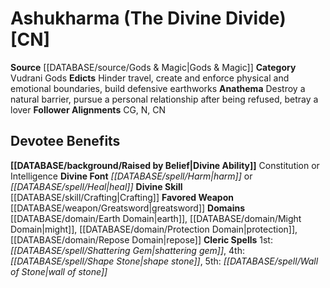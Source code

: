 ﻿---
ability:
- Constitution
- Intelligence
ability_boost:
- Constitution
- Intelligence
alignment: CN
deity:
- '[[DATABASE/deity/Ashukharma|Ashukharma]]'
deity_category: Vudrani Gods
divine_font: Harm or Heal
domain:
- '[[DATABASE/domain/Earth Domain|Earth]]'
- '[[DATABASE/domain/Might Domain|Might]]'
- '[[DATABASE/domain/Protection Domain|Protection]]'
- '[[DATABASE/domain/Repose Domain|Repose]]'
favored_weapon: '[[DATABASE/weapon/Greatsword|Greatsword]]'
follower_alignment:
- N
- CG
- CN
id: '187'
name: Ashukharma
rarity: Common
skill:
- '[[DATABASE/skill/Crafting|Crafting]]'
source: '[[DATABASE/source/Gods & Magic|Gods & Magic]]'
type: Deity

---
# Ashukharma (The Divine Divide) [CN]

**Source** [[DATABASE/source/Gods & Magic|Gods & Magic]] 
**Category** Vudrani Gods
**Edicts** Hinder travel, create and enforce physical and emotional boundaries, build defensive earthworks
**Anathema** Destroy a natural barrier, pursue a personal relationship after being refused, betray a lover
**Follower Alignments** CG, N, CN

## Devotee Benefits

**[[DATABASE/background/Raised by Belief|Divine Ability]]** Constitution or Intelligence
**Divine Font** _[[DATABASE/spell/Harm|harm]]_ or _[[DATABASE/spell/Heal|heal]]_
**Divine Skill** [[DATABASE/skill/Crafting|Crafting]]
**Favored Weapon** [[DATABASE/weapon/Greatsword|greatsword]]
**Domains** [[DATABASE/domain/Earth Domain|earth]], [[DATABASE/domain/Might Domain|might]], [[DATABASE/domain/Protection Domain|protection]], [[DATABASE/domain/Repose Domain|repose]]
**Cleric Spells** 1st: _[[DATABASE/spell/Shattering Gem|shattering gem]]_, 4th: _[[DATABASE/spell/Shape Stone|shape stone]]_, 5th: _[[DATABASE/spell/Wall of Stone|wall of stone]]_
